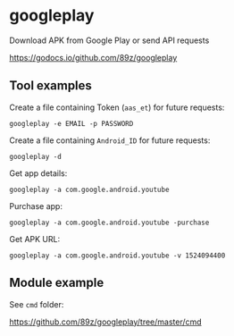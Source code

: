 # googleplay

Download APK from Google Play or send API requests

https://godocs.io/github.com/89z/googleplay

## Tool examples

Create a file containing Token (`aas_et`) for future requests:

~~~
googleplay -e EMAIL -p PASSWORD
~~~

Create a file containing `Android_ID` for future requests:

~~~
googleplay -d
~~~

Get app details:

~~~
googleplay -a com.google.android.youtube
~~~

Purchase app:

~~~
googleplay -a com.google.android.youtube -purchase
~~~

Get APK URL:

~~~
googleplay -a com.google.android.youtube -v 1524094400
~~~

## Module example

See `cmd` folder:

https://github.com/89z/googleplay/tree/master/cmd
